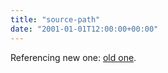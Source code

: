 ```yaml
---
title: "source-path"
date: "2001-01-01T12:00:00+00:00"
---
```


Referencing new one: [old one](/weblog/2001/01/02/new-post/).